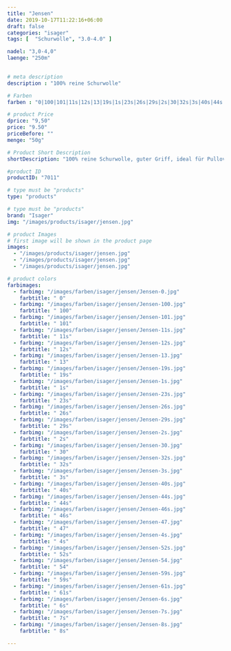 ```yaml
---
title: "Jensen"
date: 2019-10-17T11:22:16+06:00
draft: false
categories: "isager"
tags: [  "Schurwolle", "3.0-4.0" ]

nadel: "3,0-4,0" 
laenge: "250m"	

 
# meta description
description : "100% reine Schurwolle"

# Farben
farben : "0|100|101|11s|12s|13|19s|1s|23s|26s|29s|2s|30|32s|3s|40s|44s|46s|47|4s|52s|54|59s|61s|6s|7s|8s"

# product Price
dprice: "9,50"
price: "9.50"
priceBefore: ""
menge: "50g"

# Product Short Description
shortDescription: "100% reine Schurwolle, guter Griff, ideal für Pullover und Jacken"

#product ID
productID: "7011"

# type must be "products"
type: "products"

# type must be "products"
brand: "Isager"
img: "/images/products/isager/jensen.jpg"  

# product Images
# first image will be shown in the product page
images:
  - "/images/products/isager/jensen.jpg"
  - "/images/products/isager/jensen.jpg"
  - "/images/products/isager/jensen.jpg"

# product colors
farbimages: 
  - farbimg: "/images/farben/isager/jensen/Jensen-0.jpg"
    farbtitle: " 0"
  - farbimg: "/images/farben/isager/jensen/Jensen-100.jpg"
    farbtitle: " 100"
  - farbimg: "/images/farben/isager/jensen/Jensen-101.jpg"
    farbtitle: " 101"
  - farbimg: "/images/farben/isager/jensen/Jensen-11s.jpg"
    farbtitle: " 11s"
  - farbimg: "/images/farben/isager/jensen/Jensen-12s.jpg"
    farbtitle: " 12s"
  - farbimg: "/images/farben/isager/jensen/Jensen-13.jpg"
    farbtitle: " 13"
  - farbimg: "/images/farben/isager/jensen/Jensen-19s.jpg"
    farbtitle: " 19s"
  - farbimg: "/images/farben/isager/jensen/Jensen-1s.jpg"
    farbtitle: " 1s"
  - farbimg: "/images/farben/isager/jensen/Jensen-23s.jpg"
    farbtitle: " 23s"
  - farbimg: "/images/farben/isager/jensen/Jensen-26s.jpg"
    farbtitle: " 26s"
  - farbimg: "/images/farben/isager/jensen/Jensen-29s.jpg"
    farbtitle: " 29s"
  - farbimg: "/images/farben/isager/jensen/Jensen-2s.jpg"
    farbtitle: " 2s"
  - farbimg: "/images/farben/isager/jensen/Jensen-30.jpg"
    farbtitle: " 30"
  - farbimg: "/images/farben/isager/jensen/Jensen-32s.jpg"
    farbtitle: " 32s"
  - farbimg: "/images/farben/isager/jensen/Jensen-3s.jpg"
    farbtitle: " 3s"
  - farbimg: "/images/farben/isager/jensen/Jensen-40s.jpg"
    farbtitle: " 40s"
  - farbimg: "/images/farben/isager/jensen/Jensen-44s.jpg"
    farbtitle: " 44s"
  - farbimg: "/images/farben/isager/jensen/Jensen-46s.jpg"
    farbtitle: " 46s"
  - farbimg: "/images/farben/isager/jensen/Jensen-47.jpg"
    farbtitle: " 47"
  - farbimg: "/images/farben/isager/jensen/Jensen-4s.jpg"
    farbtitle: " 4s"
  - farbimg: "/images/farben/isager/jensen/Jensen-52s.jpg"
    farbtitle: " 52s"
  - farbimg: "/images/farben/isager/jensen/Jensen-54.jpg"
    farbtitle: " 54"
  - farbimg: "/images/farben/isager/jensen/Jensen-59s.jpg"
    farbtitle: " 59s"
  - farbimg: "/images/farben/isager/jensen/Jensen-61s.jpg"
    farbtitle: " 61s"
  - farbimg: "/images/farben/isager/jensen/Jensen-6s.jpg"
    farbtitle: " 6s"
  - farbimg: "/images/farben/isager/jensen/Jensen-7s.jpg"
    farbtitle: " 7s"
  - farbimg: "/images/farben/isager/jensen/Jensen-8s.jpg"
    farbtitle: " 8s"

---
```



